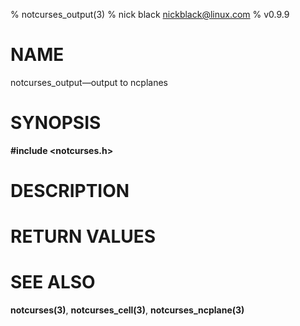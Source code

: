 % notcurses_output(3)
% nick black <nickblack@linux.com>
% v0.9.9

# NAME

notcurses_output—output to ncplanes

# SYNOPSIS

**#include <notcurses.h>**

# DESCRIPTION


# RETURN VALUES

# SEE ALSO

**notcurses(3)**, **notcurses_cell(3)**, **notcurses_ncplane(3)**
